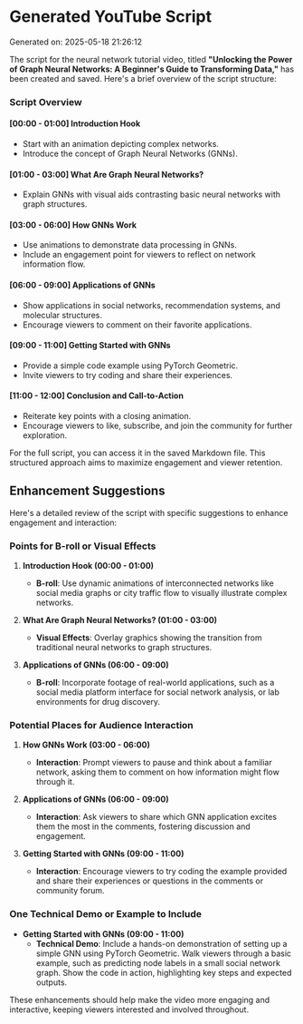 # Generated YouTube Script

Generated on: 2025-05-18 21:26:12

The script for the neural network tutorial video, titled **"Unlocking the Power of Graph Neural Networks: A Beginner's Guide to Transforming Data,"** has been created and saved. Here's a brief overview of the script structure:

### Script Overview

#### [00:00 - 01:00] Introduction Hook
- Start with an animation depicting complex networks.
- Introduce the concept of Graph Neural Networks (GNNs).

#### [01:00 - 03:00] What Are Graph Neural Networks?
- Explain GNNs with visual aids contrasting basic neural networks with graph structures.

#### [03:00 - 06:00] How GNNs Work
- Use animations to demonstrate data processing in GNNs.
- Include an engagement point for viewers to reflect on network information flow.

#### [06:00 - 09:00] Applications of GNNs
- Show applications in social networks, recommendation systems, and molecular structures.
- Encourage viewers to comment on their favorite applications.

#### [09:00 - 11:00] Getting Started with GNNs
- Provide a simple code example using PyTorch Geometric.
- Invite viewers to try coding and share their experiences.

#### [11:00 - 12:00] Conclusion and Call-to-Action
- Reiterate key points with a closing animation.
- Encourage viewers to like, subscribe, and join the community for further exploration.

For the full script, you can access it in the saved Markdown file. This structured approach aims to maximize engagement and viewer retention.

## Enhancement Suggestions

Here's a detailed review of the script with specific suggestions to enhance engagement and interaction:

### Points for B-roll or Visual Effects
1. **Introduction Hook (00:00 - 01:00)**
   - **B-roll**: Use dynamic animations of interconnected networks like social media graphs or city traffic flow to visually illustrate complex networks.
   
2. **What Are Graph Neural Networks? (01:00 - 03:00)**
   - **Visual Effects**: Overlay graphics showing the transition from traditional neural networks to graph structures.

3. **Applications of GNNs (06:00 - 09:00)**
   - **B-roll**: Incorporate footage of real-world applications, such as a social media platform interface for social network analysis, or lab environments for drug discovery.

### Potential Places for Audience Interaction
1. **How GNNs Work (03:00 - 06:00)**
   - **Interaction**: Prompt viewers to pause and think about a familiar network, asking them to comment on how information might flow through it.

2. **Applications of GNNs (06:00 - 09:00)**
   - **Interaction**: Ask viewers to share which GNN application excites them the most in the comments, fostering discussion and engagement.

3. **Getting Started with GNNs (09:00 - 11:00)**
   - **Interaction**: Encourage viewers to try coding the example provided and share their experiences or questions in the comments or community forum.

### One Technical Demo or Example to Include
- **Getting Started with GNNs (09:00 - 11:00)**
  - **Technical Demo**: Include a hands-on demonstration of setting up a simple GNN using PyTorch Geometric. Walk viewers through a basic example, such as predicting node labels in a small social network graph. Show the code in action, highlighting key steps and expected outputs.

These enhancements should help make the video more engaging and interactive, keeping viewers interested and involved throughout.